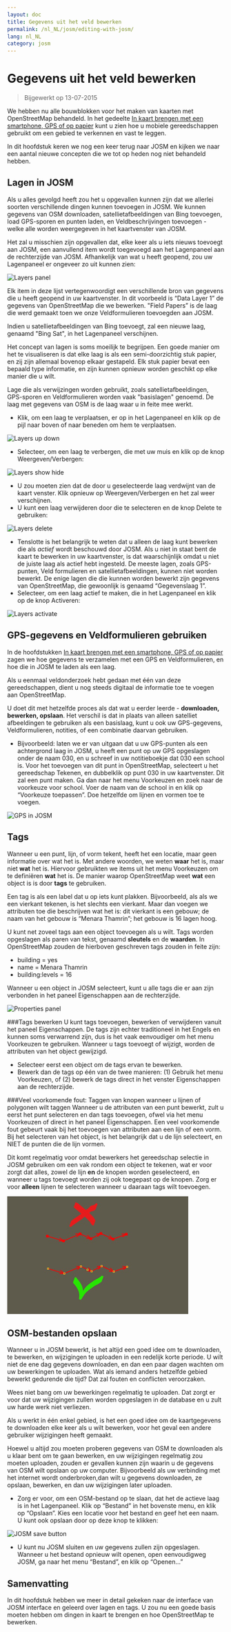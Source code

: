 ```yaml
---
layout: doc
title: Gegevens uit het veld bewerken
permalink: /nl_NL/josm/editing-with-josm/
lang: nl_NL
category: josm
---
```


Gegevens uit het veld bewerken
==================

> Bijgewerkt op 13-07-2015  

We hebben nu alle bouwblokken voor het maken van kaarten met OpenStreetMap behandeld.
In het gedeelte [In kaart brengen met een smartphone, GPS of op papier](/nl_NL/mobile-mapping/) kunt u zien hoe u mobiele gereedschappen gebruikt om een gebied te verkennen en vast te leggen.  

In dit hoofdstuk keren we nog een keer terug naar JOSM en kijken we naar een aantal nieuwe
concepten die we tot op heden nog niet behandeld hebben.

Lagen in JOSM
-----------
Als u alles gevolgd heeft zou het u opgevallen kunnen zijn dat we allerlei soorten
verschillende dingen kunnen toevoegen in JOSM. We kunnen gegevens van OSM downloaden, satellietafbeeldingen van Bing toevoegen,
load GPS-sporen en punten laden, en Veldbeschrijvingen toevoegen - welke alle worden weergegeven
in het kaartvenster van JOSM.

Het zal u misschien zijn opgevallen dat, elke keer als u iets nieuws toevoegt aan JOSM, een aanvullend
item wordt toegevoegd aan het Lagenpaneel aan de rechterzijde van JOSM. Afhankelijk van wat u heeft
geopend, zou uw Lagenpaneel er ongeveer zo uit kunnen zien:

![Layers panel][]

Elk item in deze lijst vertegenwoordigt een verschillende bron van gegevens die
u heeft geopend in uw kaartvenster. In dit voorbeeld is “Data Layer
1” de gegevens van OpenStreetMap die we bewerken. "Field Papers” is
de laag die werd gemaakt toen we onze Veldformulieren toevoegden aan JOSM.

Indien u satellietafbeeldingen van Bing toevoegt, zal een nieuwe laag, genaamd "Bing Sat", in het Lagenpaneel verschijnen.

Het concept van lagen is soms moeilijk te begrijpen. Een goede manier om het te visualiseren is dat elke
laag is als een semi-doorzichtig stuk papier, en zij zijn allemaal bovenop elkaar
gestapeld. Elk stuk papier bevat een bepaald type informatie, en zijn kunnen opnieuw worden geschikt
op elke manier die u wilt.

Lage die als verwijzingen worden gebruikt, zoals satellietafbeeldingen, GPS-sporen en Veldformulieren
worden vaak "basislagen" genoemd. De laag met gegevens van OSM is de laag waar u in feite mee werkt.

-   Klik, om een laag te verplaatsen, er op in het Lagenpaneel en klik op de pijl naar boven
    of naar beneden om hem te verplaatsen.

![Layers up down][]

-  Selecteer, om een laag te verbergen, die met uw muis en
    klik op de knop Weergeven/Verbergen:

![Layers show hide][]

-  U zou moeten zien dat de door u geselecteerde laag verdwijnt van de kaart
    venster. Klik opnieuw op Weergeven/Verbergen en het zal weer verschijnen.
-  U kunt een laag verwijderen door die te selecteren en de knop Delete
    te gebruiken:

![Layers delete][]

- Tenslotte is het belangrijk te weten dat u alleen de laag kunt bewerken die
    als *actief* wordt beschouwd door JOSM. Als u niet in staat bent de kaart te bewerken in
    uw kaartvenster, is dat waarschijnlijk omdat u niet de juiste
    laag als actief hebt ingesteld. De meeste lagen, zoals GPS-punten, Veld
    formulieren en satellietafbeeldingen, kunnen niet worden bewerkt. De enige lagen die
    die kunnen worden bewerkt zijn gegevens van OpenStreetMap, die gewoonlijk is genaamd
    “Gegevenslaag 1”.
-  Selecteer, om een laag actief te maken, die in het Lagenpaneel en klik op
    de knop Activeren:

![Layers activate][]


GPS-gegevens en Veldformulieren gebruiken
-------------------------------
In de hoofdstukken [In kaart brengen met een smartphone, GPS of op papier](/nl_NL/mobile-mapping/) zagen we hoe gegevens te verzamelen met een GPS
en Veldformulieren, en hoe die in JOSM te laden als een laag.

Als u eenmaal veldonderzoek hebt gedaan met één van deze gereedschappen, dient u nog steeds
digitaal de informatie toe te voegen aan OpenStreetMap.

U doet dit met hetzelfde proces als dat wat u eerder leerde - **downloaden,
bewerken, opslaan**. Het verschil is dat in plaats van alleen satelliet
afbeeldingen te gebruiken als een basislaag, kunt u ook uw GPS-gegevens, Veldformulieren,
notities, of een combinatie daarvan gebruiken.

-   Bijvoorbeeld: laten we er van uitgaan dat u uw GPS-punten als een achtergrond
    laag in JOSM, u heeft een punt op uw GPS opgeslagen onder de naam 030, en
    u schreef in uw notitieboekje dat 030 een school is. Voor het toevoegen van dit punt
    in OpenStreetMap, selecteert u het gereedschap Tekenen, en
    dubbelklik op punt 030 in uw kaartvenster. Dit zal
    een punt maken. Ga dan naar het menu Voorkeuzen en zoek naar de voorkeuze voor
    school. Voer de naam van de school in en klik op “Voorkeuze toepassen”. Doe
    hetzelfde om lijnen en vormen toe te voegen.

![GPS in JOSM][]

Tags
----
Wanneer u een punt, lijn, of vorm tekent, heeft het een locatie, maar geen
informatie over wat het is. Met andere woorden, we weten **waar** het
is, maar niet **wat** het is. Hiervoor gebruikten we items
uit het menu Voorkeuzen om te definiëren **wat** het is. De manier
waarop OpenStreetMap weet **wat** een object is is door **tags** te gebruiken.

Een tag is als een label dat u op iets kunt plakken. Bijvoorbeeld, als
als we een vierkant tekenen, is het slechts een vierkant. Maar dan voegen we attributen toe
die beschrijven wat het is: dit vierkant is een gebouw; de naam van
het gebouw is “Menara Thamrin”; het gebouw is 16 lagen hoog.

U kunt net zoveel tags aan een object toevoegen als u wilt. Tags worden opgeslagen als
paren van tekst, genaamd **sleutels** en de **waarden**. In
OpenStreetMap zouden de hierboven geschreven tags zouden in feite zijn:

-   building = yes
-   name = Menara Thamrin
-   building:levels = 16

Wanneer u een object in JOSM selecteert, kunt u alle tags die er aan zijn
verbonden in het paneel Eigenschappen aan de rechterzijde.

![Properties panel][]

###Tags bewerken
U kunt tags toevoegen, bewerken of verwijderen vanuit het paneel Eigenschappen. De tags zijn echter
traditioneel in het Engels en kunnen soms verwarrend zijn, dus is
het vaak eenvoudiger om het menu Voorkeuzen te gebruiken. Wanneer u tags toevoegt of wijzigt, worden de attributen
van het object gewijzigd.

-   Selecteer eerst een object om de tags ervan te bewerken.
-   Bewerk dan de tags op één van de twee manieren: (1) Gebruik het menu Voorkeuzen,
    of (2) bewerk de tags direct in het venster Eigenschappen aan de rechterzijde. 

###Veel voorkomende fout: Taggen van knopen wanneer u lijnen of polygonen wilt taggen
Wanneer u de attributen van een punt bewerkt, zult u eerst
het punt selecteren en dan tags toevoegen, ofwel via het menu Voorkeuzen of direct
in het paneel Eigenschappen. Een veel voorkomende fout gebeurt vaak bij het toevoegen van attributen aan een
lijn of een vorm. Bij het selecteren van het object, is het belangrijk dat u
de lijn selecteert, en NIET de punten die de lijn vormen.

Dit komt regelmatig voor omdat bewerkers het gereedschap selectie in JOSM gebruiken om een
vak rondom een object te tekenen, wat er voor zorgt dat alles, zowel de lijn **en** de knopen
worden geselecteerd, en wanneer u tags toevoegt worden zij ook toegepast op de
knopen. Zorg er voor **alleen** lijnen te selecteren wanneer u daaraan tags
wilt toevoegen.

![Nodes mistake][]

OSM-bestanden opslaan
----------------
Wanneer u in JOSM bewerkt, is het altijd een goed idee om te downloaden, te bewerken, en
wijzigingen te uploaden in een redelijk korte periode. U wilt niet de ene dag
gegevens downloaden, en dan een paar dagen wachten om uw bewerkingen te uploaden. Wat als
iemand anders hetzelfde gebied bewerkt gedurende die tijd? Dat zal fouten en conflicten veroorzaken.

Wees niet bang om uw bewerkingen regelmatig te uploaden. Dat zorgt er voor dat uw wijzigingen zullen
worden opgeslagen in de database en u zult uw harde werk niet verliezen.

Als u werkt in één enkel gebied, is het een goed idee om de kaartgegevens te downloaden
elke keer als u wilt bewerken, voor het geval een andere gebruiker wijzigingen heeft gemaakt.

Hoewel u altijd zou moeten proberen gegevens van OSM te downloaden als u klaar bent om te gaan bewerken,
en uw wijzigingen regelmatig zou moeten uploaden, zouden er gevallen kunnen zijn waarin u
de gegevens van OSM wilt opslaan op uw computer. Bijvoorbeeld als uw verbinding
met het internet wordt onderbroken,dan wilt u gegevens downloaden, ze opslaan, bewerken, en dan uw
wijzigingen later uploaden.

-  Zorg er voor, om een OSM-bestand op te slaan, dat het de actieve laag is in
    het Lagenpaneel. Klik op “Bestand” in het bovenste menu, en klik op “Opslaan”.
    Kies een locatie voor het bestand en geef het een naam. U kunt ook opslaan
    door op deze knop te klikken:

![JOSM save button][]

-  U kunt nu JOSM sluiten en uw gegevens zullen zijn opgeslagen. Wanneer u
    het bestand opnieuw wilt openen, open eenvoudigweg JOSM, ga naar het menu “Bestand”, en
    klik op “Openen...”

Samenvatting
-------
In dit hoofdstuk hebben we meer in detail gekeken naar de interface van JOSM interface en geleerd
over lagen en tags. U zou nu een goede basis moeten hebben om dingen in kaart te brengen en hoe
OpenStreetMap te bewerken.


[Layers panel]: /images/josm/josm_layers-panel.png
[Layers up down]: /images/josm/josm_layers-panel-up-down.png
[Layers show hide]: /images/josm/josm_layers-panel-show-hide.png
[Layers delete]: /images/josm/josm_layers-panel-delete.png
[Layers activate]: /images/josm/josm_layers-panel-activate.png
[GPS in JOSM]: /images/josm/josm_gps-layer.png
[Properties panel]: /images/josm/josm_properties-panel.png
[Nodes mistake]: /images/josm/josm_nodes-selected-mistake.png
[JOSM save button]: /images/josm/josm_save-button.png